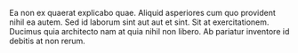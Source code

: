 Ea non ex quaerat explicabo quae. Aliquid asperiores cum quo provident nihil ea autem. Sed id laborum sint aut aut et sint. Sit at exercitationem. Ducimus quia architecto nam at quia nihil non libero. Ab pariatur inventore id debitis at non rerum.